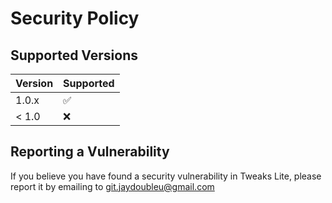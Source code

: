 # Security Policy

## Supported Versions

| Version | Supported          |
| ------- | ------------------ |
| 1.0.x   | :white_check_mark: |
| < 1.0   | :x:                |

## Reporting a Vulnerability

If you believe you have found a security vulnerability in Tweaks Lite, please report it by emailing to [git.jaydoubleu@gmail.com](mailto:git.jaydoubleu@gmail.com)
